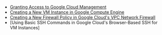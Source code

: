 * [Granting Access to Google Cloud Management](https://github.com/hmislk/hmis/wiki/Granting-Access-in-Google-Cloud-Management)
* [Creating a New VM Instance in Google Compute Engine](https://github.com/hmislk/hmis/wiki/Creating-a-New-VM-Instance-in-Google-Compute-Engine)
* [Creating a New Firewall Policy in Google Cloud's VPC Network Firewall](https://github.com/hmislk/hmis/wiki/Creating-a-New-Firewall-Policy-in-Google-Cloud's-VPC-Network-Firewall)
* [Using Basic SSH Commands in Google Cloud's Browser-Based SSH for VM Instances]